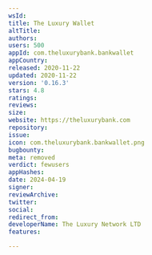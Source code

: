 ```yaml
---
wsId: 
title: The Luxury Wallet
altTitle: 
authors: 
users: 500
appId: com.theluxurybank.bankwallet
appCountry: 
released: 2020-11-22
updated: 2020-11-22
version: '0.16.3'
stars: 4.8
ratings: 
reviews: 
size: 
website: https://theluxurybank.com
repository: 
issue: 
icon: com.theluxurybank.bankwallet.png
bugbounty: 
meta: removed
verdict: fewusers
appHashes: 
date: 2024-04-19
signer: 
reviewArchive: 
twitter: 
social: 
redirect_from: 
developerName: The Luxury Network LTD
features: 

---
```


